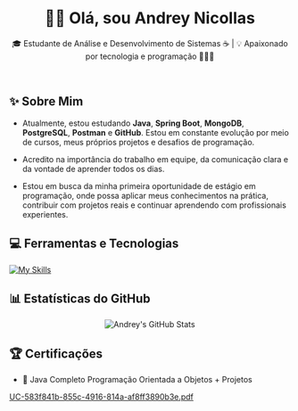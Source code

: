 <h1 align="center">👋🏻 Olá, sou Andrey Nicollas</h1>

<p align="center">
  🎓 Estudante de Análise e Desenvolvimento de Sistemas ☕ | 💡 Apaixonado por tecnologia e programação 🧑🏻‍💻
</p><br>

## ✨ Sobre Mim

- Atualmente, estou estudando **Java**, **Spring Boot**, **MongoDB**, **PostgreSQL**, **Postman** e **GitHub**. Estou em constante evolução por meio de cursos, meus próprios projetos e desafios de programação.

- Acredito na importância do trabalho em equipe, da comunicação clara e da vontade de aprender todos os dias.

- Estou em busca da minha primeira oportunidade de estágio em programação, onde possa aplicar meus conhecimentos na prática, contribuir com projetos reais e continuar aprendendo com profissionais experientes.

## 💻 Ferramentas e Tecnologias
  [![My Skills](https://skillicons.dev/icons?i=java,spring,mongodb,postgres,postman,idea,vscode,git,github,ubuntu)](https://skillicons.dev)

## 📊 Estatísticas do GitHub
<div align="center">
  <img src="https://github-readme-stats.vercel.app/api?username=andreynicollas&show_icons=true&theme=github_dark" alt="Andrey's GitHub Stats" />
</div>

## 🏆 Certificações 
- 📍 Java Completo Programação Orientada a Objetos + Projetos

[UC-583f841b-855c-4916-814a-af8ff3890b3e.pdf](https://github.com/user-attachments/files/21316372/UC-583f841b-855c-4916-814a-af8ff3890b3e.pdf)
